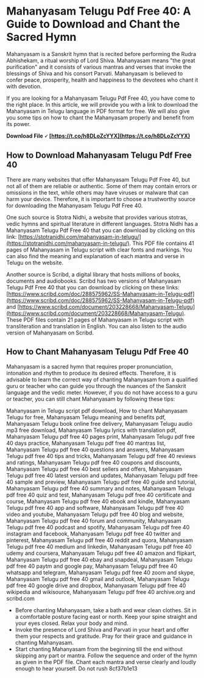
 
# Mahanyasam Telugu Pdf Free 40: A Guide to Download and Chant the Sacred Hymn
 
Mahanyasam is a Sanskrit hymn that is recited before performing the Rudra Abhishekam, a ritual worship of Lord Shiva. Mahanyasam means "the great purification" and it consists of various mantras and verses that invoke the blessings of Shiva and his consort Parvati. Mahanyasam is believed to confer peace, prosperity, health and happiness to the devotees who chant it with devotion.
 
If you are looking for a Mahanyasam Telugu Pdf Free 40, you have come to the right place. In this article, we will provide you with a link to download the Mahanyasam in Telugu language in PDF format for free. We will also give you some tips on how to chant the Mahanyasam properly and benefit from its power.
 
**Download File 🗸 [https://t.co/h8DLoZcYYX](https://t.co/h8DLoZcYYX)**


 
## How to Download Mahanyasam Telugu Pdf Free 40
 
There are many websites that offer Mahanyasam Telugu Pdf Free 40, but not all of them are reliable or authentic. Some of them may contain errors or omissions in the text, while others may have viruses or malware that can harm your device. Therefore, it is important to choose a trustworthy source for downloading the Mahanyasam Telugu Pdf Free 40.
 
One such source is Stotra Nidhi, a website that provides various stotras, vedic hymns and spiritual literature in different languages. Stotra Nidhi has a Mahanyasam Telugu Pdf Free 40 that you can download by clicking on this link: [https://stotranidhi.com/mahanyasam-in-telugu/](https://stotranidhi.com/mahanyasam-in-telugu/). This PDF file contains 41 pages of Mahanyasam in Telugu script with clear fonts and markings. You can also find the meaning and explanation of each mantra and verse in Telugu on the website.
 
Another source is Scribd, a digital library that hosts millions of books, documents and audiobooks. Scribd has two versions of Mahanyasam Telugu Pdf Free 40 that you can download by clicking on these links: [https://www.scribd.com/doc/288575962/SS-Mahanyasam-in-Telugu-pdf](https://www.scribd.com/doc/288575962/SS-Mahanyasam-in-Telugu-pdf) and [https://www.scribd.com/document/203228668/Mahanyasam-Telugu](https://www.scribd.com/document/203228668/Mahanyasam-Telugu). These PDF files contain 21 pages of Mahanyasam in Telugu script with transliteration and translation in English. You can also listen to the audio version of Mahanyasam on Scribd.
 
## How to Chant Mahanyasam Telugu Pdf Free 40
 
Mahanyasam is a sacred hymn that requires proper pronunciation, intonation and rhythm to produce its desired effects. Therefore, it is advisable to learn the correct way of chanting Mahanyasam from a qualified guru or teacher who can guide you through the nuances of the Sanskrit language and the vedic meter. However, if you do not have access to a guru or teacher, you can still chant Mahanyasam by following these tips:
 
Mahanyasam in Telugu script pdf download,  How to chant Mahanyasam Telugu for free,  Mahanyasam Telugu meaning and benefits pdf,  Mahanyasam Telugu book online free delivery,  Mahanyasam Telugu audio mp3 free download,  Mahanyasam Telugu lyrics with translation pdf,  Mahanyasam Telugu pdf free 40 pages print,  Mahanyasam Telugu pdf free 40 days practice,  Mahanyasam Telugu pdf free 40 mantras list,  Mahanyasam Telugu pdf free 40 questions and answers,  Mahanyasam Telugu pdf free 40 tips and tricks,  Mahanyasam Telugu pdf free 40 reviews and ratings,  Mahanyasam Telugu pdf free 40 coupons and discounts,  Mahanyasam Telugu pdf free 40 best sellers and offers,  Mahanyasam Telugu pdf free 40 latest version and updates,  Mahanyasam Telugu pdf free 40 sample and preview,  Mahanyasam Telugu pdf free 40 guide and tutorial,  Mahanyasam Telugu pdf free 40 summary and notes,  Mahanyasam Telugu pdf free 40 quiz and test,  Mahanyasam Telugu pdf free 40 certificate and course,  Mahanyasam Telugu pdf free 40 ebook and kindle,  Mahanyasam Telugu pdf free 40 app and software,  Mahanyasam Telugu pdf free 40 video and youtube,  Mahanyasam Telugu pdf free 40 blog and website,  Mahanyasam Telugu pdf free 40 forum and community,  Mahanyasam Telugu pdf free 40 podcast and spotify,  Mahanyasam Telugu pdf free 40 instagram and facebook,  Mahanyasam Telugu pdf free 40 twitter and pinterest,  Mahanyasam Telugu pdf free 40 reddit and quora,  Mahanyasam Telugu pdf free 40 medium and linkedin,  Mahanyasam Telugu pdf free 40 udemy and coursera,  Mahanyasam Telugu pdf free 40 amazon and flipkart,  Mahanyasam Telugu pdf free 40 ebay and snapdeal,  Mahanyasam Telugu pdf free 40 paytm and google pay,  Mahanyasam Telugu pdf free 40 whatsapp and telegram,  Mahanyasam Telugu pdf free 40 zoom and skype,  Mahanyasam Telugu pdf free 40 gmail and outlook,  Mahanyasam Telugu pdf free 40 google drive and dropbox,  Mahanyasam Telugu pdf free 40 wikipedia and wikisource,  Mahanyasam Telugu pdf free 40 archive.org and scribd.com
 
- Before chanting Mahanyasam, take a bath and wear clean clothes. Sit in a comfortable posture facing east or north. Keep your spine straight and your eyes closed. Relax your body and mind.
- Invoke the presence of Lord Shiva and Parvati in your heart and offer them your respects and gratitude. Pray for their grace and guidance in chanting Mahanyasam.
- Start chanting Mahanyasam from the beginning till the end without skipping any part or mantra. Follow the sequence and order of the hymn as given in the PDF file. Chant each mantra and verse clearly and loudly enough to hear yourself. Do not rush 8cf37b1e13


